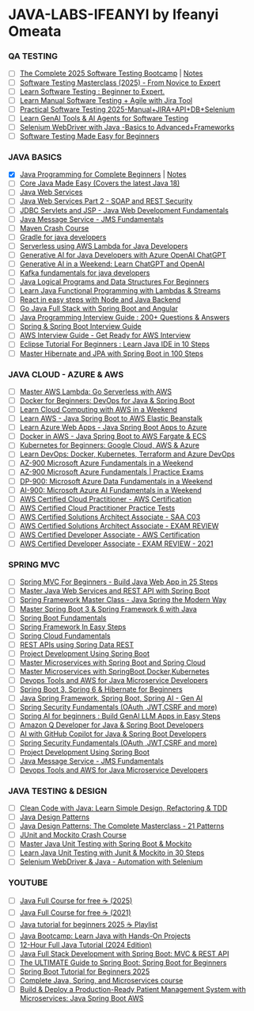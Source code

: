 # JAVA-LABS-IFEANYI by Ifeanyi Omeata

### QA TESTING

- [ ] [The Complete 2025 Software Testing Bootcamp](https://www.udemy.com/course/testerbootcamp/) | [Notes](https://github.com/omeatai/JAVA-LABS-IFEANYI/blob/main/labs/s1.md)
- [ ] [Software Testing Masterclass (2025) - From Novice to Expert](https://www.udemy.com/course/software-testing-masterclass-from-novice-to-expert/)
- [ ] [Learn Software Testing : Beginner to Expert.](https://www.udemy.com/course/comprehensive-software-testing-bootcamp-beginner-to-expert/)
- [ ] [Learn Manual Software Testing + Agile with Jira Tool](https://www.udemy.com/course/learn-manual-software-testing-with-live-project-jira-tool/)
- [ ] [Practical Software Testing 2025-Manual+JIRA+API+DB+Selenium](https://www.udemy.com/course/selenium-cucumber-integration/)
- [ ] [Learn GenAI Tools & AI Agents for Software Testing](https://www.udemy.com/course/generative-ai-in-software-testing/)
- [ ] [Selenium WebDriver with Java -Basics to Advanced+Frameworks](https://www.udemy.com/course/selenium-real-time-examplesinterview-questions/)
- [ ] [Software Testing Made Easy for Beginners](https://www.udemy.com/course/software-testing-made-easy/)

### JAVA BASICS

- [x] [Java Programming for Complete Beginners](https://www.udemy.com/course/java-programming-tutorial-for-beginners) | [Notes](https://github.com/omeatai/JAVA-LABS-IFEANYI/blob/main/labs/1.md)
- [ ] [Core Java Made Easy (Covers the latest Java 18)](https://www.udemy.com/course/corejavamadeeasy)
- [ ] [Java Web Services](https://www.udemy.com/course/java-web-services/)
- [ ] [Java Web Services Part 2 - SOAP and REST Security](https://www.udemy.com/course/javawebservicespart2/)
- [ ] [JDBC Servlets and JSP - Java Web Development Fundamentals](https://www.udemy.com/course/jdbcservletsandjsp/)
- [ ] [Java Message Service - JMS Fundamentals](https://www.udemy.com/course/java-message-service-jms-fundamentals/)
- [ ] [Maven Crash Course](https://www.udemy.com/course/mavencrashcourse)
- [ ] [Gradle for java developers](https://www.udemy.com/course/gradle-for-java-developers/)
- [ ] [Serverless using AWS Lambda for Java Developers](https://www.udemy.com/course/serverless-programming-using-aws-lambda-for-java-developers)
- [ ] [Generative AI for Java Developers with Azure OpenAI ChatGPT](https://www.udemy.com/course/generative-ai-for-java-developers-with-azure-openai/)
- [ ] [Generative AI in a Weekend: Learn ChatGPT and OpenAI](https://www.udemy.com/course/generative-ai-with-chatgpt-and-openai-api/)
- [ ] [Kafka fundamentals for java developers](https://www.udemy.com/course/kafka-fundamentals-for-java-developers/)
- [ ] [Java Logical Programs and Data Structures For Beginners](https://www.udemy.com/course/java-logical-programs/)
- [ ] [Learn Java Functional Programming with Lambdas & Streams](https://www.udemy.com/course/functional-programming-with-java/)
- [ ] [React in easy steps with Node and Java Backend](https://www.udemy.com/course/reactjs-in-easy-steps/)
- [ ] [Go Java Full Stack with Spring Boot and Angular](https://www.udemy.com/course/full-stack-application-development-with-spring-boot-and-angular/)
- [ ] [Java Programming Interview Guide : 200+ Questions & Answers](https://www.udemy.com/course/java-interview-questions-and-answers/)
- [ ] [Spring & Spring Boot Interview Guide](https://www.udemy.com/course/spring-interview-questions-and-answers/)
- [ ] [AWS Interview Guide - Get Ready for AWS Interview](https://www.udemy.com/course/aws-interview-questions-answers/)
- [ ] [Eclipse Tutorial For Beginners : Learn Java IDE in 10 Steps](https://www.udemy.com/course/eclipse-java-tutorial-for-beginners/)
- [ ] [Master Hibernate and JPA with Spring Boot in 100 Steps](https://www.udemy.com/course/hibernate-jpa-tutorial-for-beginners-in-100-steps/)

### JAVA CLOUD - AZURE & AWS

- [ ] [Master AWS Lambda: Go Serverless with AWS](https://www.udemy.com/course/serverless-tutorial-aws-lambda-and-azure-functions/)
- [ ] [Docker for Beginners: DevOps for Java & Spring Boot](https://www.udemy.com/course/docker-course-with-java-and-spring-boot-for-beginners/)
- [ ] [Learn Cloud Computing with AWS in a Weekend](https://www.udemy.com/course/cloud-computing-aws/)
- [ ] [Learn AWS - Java Spring Boot to AWS Elastic Beanstalk](https://www.udemy.com/course/deploy-java-spring-boot-to-aws-amazon-web-service/)
- [ ] [Learn Azure Web Apps - Java Spring Boot Apps to Azure](https://www.udemy.com/course/deploy-spring-boot-to-azure/)
- [ ] [Docker in AWS - Java Spring Boot to AWS Fargate & ECS](https://www.udemy.com/course/deploy-spring-microservices-to-aws-with-ecs-and-aws-fargate/)
- [ ] [Kubernetes for Beginners: Google Cloud, AWS & Azure](https://www.udemy.com/course/kubernetes-crash-course-for-java-developers/)
- [ ] [Learn DevOps: Docker, Kubernetes, Terraform and Azure DevOps](https://www.udemy.com/course/devops-with-docker-kubernetes-and-azure-devops/)
- [ ] [AZ-900 Microsoft Azure Fundamentals in a Weekend](https://www.udemy.com/course/azure-certification-az-900-azure-fundamentals/)
- [ ] [AZ-900 Microsoft Azure Fundamentals | Practice Exams](https://www.udemy.com/course/az-900-microsoft-azure-fundamentals-practice-exams-tests/)
- [ ] [DP-900: Microsoft Azure Data Fundamentals in a Weekend](https://www.udemy.com/course/dp-900-azure-data-fundamentals-certification/)
- [ ] [AI-900: Microsoft Azure AI Fundamentals in a Weekend](https://www.udemy.com/course/azure-ai-900-azure-ai-fundamentals/)
- [ ] [AWS Certified Cloud Practitioner - AWS Certification](https://www.udemy.com/course/aws-certified-cloud-practitioner-step-by-step/)
- [ ] [AWS Certified Cloud Practitioner Practice Tests](https://www.udemy.com/course/aws-certified-cloud-practitioner-5-practice-tests/)
- [ ] [AWS Certified Solutions Architect Associate - SAA C03](https://www.udemy.com/course/aws-certified-solutions-architect-associate-step-by-step/)
- [ ] [AWS Certified Solutions Architect Associate - EXAM REVIEW](https://www.udemy.com/course/exam-aws-certified-solution-architect-associate/)
- [ ] [AWS Certified Developer Associate - AWS Certification](https://www.udemy.com/course/aws-certified-developer-associate-step-by-step/)
- [ ] [AWS Certified Developer Associate - EXAM REVIEW - 2021](https://www.udemy.com/course/new-exam-review-aws-certified-developer-associate/)

### SPRING MVC

- [ ] [Spring MVC For Beginners - Build Java Web App in 25 Steps](https://www.udemy.com/course/spring-mvc-tutorial-for-beginners-step-by-step/)
- [ ] [Master Java Web Services and REST API with Spring Boot](https://www.udemy.com/course/spring-web-services-tutorial/)
- [ ] [Spring Framework Master Class - Java Spring the Modern Way](https://www.udemy.com/course/spring-tutorial-for-beginners/)
- [ ] [Master Spring Boot 3 & Spring Framework 6 with Java](https://www.udemy.com/course/spring-boot-and-spring-framework-tutorial-for-beginners/)
- [ ] [Spring Boot Fundamentals](https://www.udemy.com/course/springbootfundamentals/)
- [ ] [Spring Framework In Easy Steps](https://www.udemy.com/course/springframeworkineasysteps/)
- [ ] [Spring Cloud Fundamentals](https://www.udemy.com/course/spring-cloud-fundamentals/)
- [ ] [REST APIs using Spring Data REST](https://www.udemy.com/course/microservices-rest-apis-using-spring-data-rest/)
- [ ] [Project Development Using Spring Boot](https://www.udemy.com/course/end-to-end-java-project-development-using-spring-boot/)
- [ ] [Master Microservices with Spring Boot and Spring Cloud](https://www.udemy.com/course/microservices-with-spring-boot-and-spring-cloud/)
- [ ] [Master Microservices with SpringBoot,Docker,Kubernetes](https://www.udemy.com/course/master-microservices-with-spring-docker-kubernetes/)
- [ ] [Devops Tools and AWS for Java Microservice Developers](https://www.udemy.com/course/devops-tools-and-aws-for-java-microservice-developers/)
- [ ] [Spring Boot 3, Spring 6 & Hibernate for Beginners](https://www.udemy.com/course/spring-hibernate-tutorial/)
- [ ] [Java Spring Framework, Spring Boot, Spring AI - Gen AI](https://www.udemy.com/course/spring-5-with-spring-boot-2/)
- [ ] [Spring Security Fundamentals (OAuth ,JWT,CSRF and more)](https://www.udemy.com/course/spring-security-fundamentals/)
- [ ] [Spring AI for beginners : Build GenAI LLM Apps in Easy Steps](https://www.udemy.com/course/spring-ai-for-beginners-build-genai-llm-apps-in-easy-steps/)
- [ ] [Amazon Q Developer for Java & Spring Boot Developers](https://www.udemy.com/course/amazon-q-developer-for-java-spring-boot-developers/)
- [ ] [AI with GitHub Copilot for Java & Spring Boot Developers](https://www.udemy.com/course/mastering-github-copilot-for-java-spring-boot-developers/)
- [ ] [Spring Security Fundamentals (OAuth ,JWT,CSRF and more)](https://www.udemy.com/course/spring-security-fundamentals/)
- [ ] [Project Development Using Spring Boot](https://www.udemy.com/course/end-to-end-java-project-development-using-spring-boot/)
- [ ] [Java Message Service - JMS Fundamentals](https://www.udemy.com/course/java-message-service-jms-fundamentals/)
- [ ] [Devops Tools and AWS for Java Microservice Developers](https://www.udemy.com/course/devops-tools-and-aws-for-java-microservice-developers/)

### JAVA TESTING & DESIGN

- [ ] [Clean Code with Java: Learn Simple Design, Refactoring & TDD](https://www.udemy.com/course/java-clean-code-with-refactoring-and-tdd/)
- [ ] [Java Design Patterns](https://www.udemy.com/course/java-design-patterns/)
- [ ] [Java Design Patterns: The Complete Masterclass - 21 Patterns](https://www.udemy.com/course/java-design-patterns-the-complete-masterclass/)
- [ ] [JUnit and Mockito Crash Course](https://www.udemy.com/course/junitandmockitocrashcourse/)
- [ ] [Master Java Unit Testing with Spring Boot & Mockito](https://www.udemy.com/course/learn-unit-testing-with-spring-boot/)
- [ ] [Learn Java Unit Testing with Junit & Mockito in 30 Steps](https://www.udemy.com/course/mockito-tutorial-with-junit-examples/)
- [ ] [Selenium WebDriver & Java - Automation with Selenium](https://www.udemy.com/course/automation-testing-with-selenium-and-java-for-beginners/)

### YOUTUBE

- [ ] [Java Full Course for free ☕ (2025)](https://www.youtube.com/watch?v=xTtL8E4LzTQ)
- [ ] [Java Full Course for free ☕ (2021)](https://www.youtube.com/watch?v=xk4_1vDrzzo)
- [ ] [Java tutorial for beginners 2025 ☕ Playlist](https://www.youtube.com/playlist?list=PLZPZq0r_RZOOj_NOZYq_R2PECIMglLemc)
- [ ] [Java Bootcamp: Learn Java with Hands-On Projects](https://www.youtube.com/watch?v=PWMuZqxtJK4)
- [ ] [12-Hour Full Java Tutorial (2024 Edition)](https://www.youtube.com/watch?v=i0uDfudnrCc)
- [ ] [Java Full Stack Development with Spring Boot: MVC & REST API](https://www.youtube.com/watch?v=8s1dYvV3TPo)
- [ ] [The ULTIMATE Guide to Spring Boot: Spring Boot for Beginners](https://www.youtube.com/watch?v=Nv2DERaMx-4)
- [ ] [Spring Boot Tutorial for Beginners 2025](https://www.youtube.com/watch?v=gJrjgg1KVL4)
- [ ] [Complete Java, Spring, and Microservices course](https://www.youtube.com/playlist?list=PLsyeobzWxl7q6oUFts2erdot6jxF_lisP)
- [ ] [Build & Deploy a Production-Ready Patient Management System with Microservices: Java Spring Boot AWS](https://www.youtube.com/watch?v=tseqdcFfTUY)
